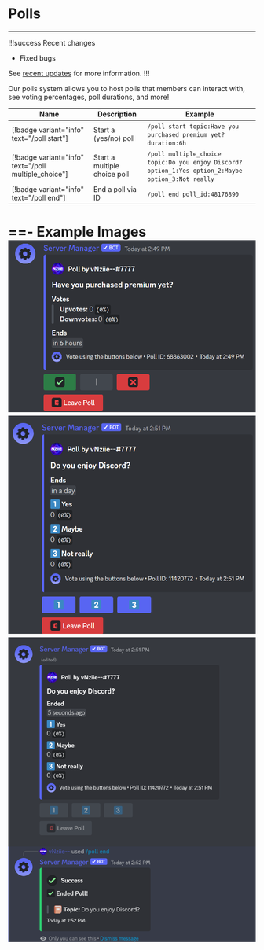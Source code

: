 # Polls
---
!!!success Recent changes
- Fixed bugs

See [recent updates](/updates) for more information.
!!!

Our polls system allows you to host polls that members can interact with, see voting percentages, poll durations, and more!

Name | Description | Example
--- | --- | --- |
[!badge variant="info" text="/poll start"] | Start a (yes/no) poll | `/poll start topic:Have you purchased premium yet? duration:6h`
[!badge variant="info" text="/poll multiple_choice"] | Start a multiple choice poll | `/poll multiple_choice topic:Do you enjoy Discord? option_1:Yes option_2:Maybe option_3:Not really`
[!badge variant="info" text="/poll end"] | End a poll via ID | `/poll end poll_id:48176890`

==- Example Images
![Starting a poll (yes/no)](/static/polls1.png)
![Starting a poll (multiple choice)](/static/polls2.png)
![Ending a poll](/static/polls3.png)
===